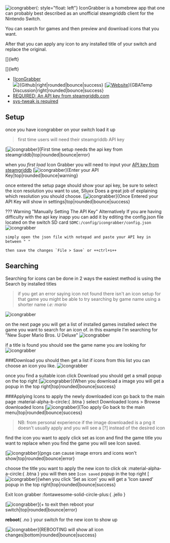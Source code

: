  ![icongrabber](<img/icongrabber/ig.png>){: style="float: left"}
IconGrabber is a homebrew app that one can probably best described as an 
unofficial steamgriddb client for the Nintendo Switch.

You can search for games and then preview and download icons that you want.  

After that you can apply any icon to any installed title of your switch and replace the original. 

[]{left}

[]{left}

* [[IconGrabber<br>![](https://img.shields.io/github/downloads/Slluxx/IconGrabber/total?color=red&style=flat-square)](https://github.com/Slluxx/IconGrabber)]{Github|right|rounded|bounce|success} [[![Website](https://img.shields.io/website?label=%20&logo=nintendoswitch&logoColor=red&style=flat-square&up_color=grey&up_message=GBAtemp%20Thread&url=https%3A%2F%2Fgbatemp.net%2Fthreads%2Ficongrabber-custom-game-icons-theme-teaser.592902%2F)](https://gbatemp.net/threads/icongrabber-custom-game-icons-theme-teaser.592902/)]{GBATemp Discussion|right|rounded|bounce|success}	
* [REQUIRED: An API key from steamgriddb.com](sg-api.md)
* [sys-tweak is required](sys-tweak.md)

Setup
---
once you have icongrabber on your switch load it up
> first time users will need their steamgriddb API key
 
[![icongrabber](<img/icongrabber/1.jpg>)]{First time setup needs the api key from steamgriddb|top|rounded|bounce|error}

when you *first load* Icon Grabber you will need to input your [API key from steamgriddb](sg-api.md)
[![icongrabber](<img/icongrabber/2.jpg>)]{Enter your API Key|top|rounded|bounce|warning}

once entered the setup page should show your api key,
be sure to select the icon resolution you want to use, Slluxx Does a great job of explaining which resolution you should choose.
[![icongrabber](<img/icongrabber/2.5.jpg>)]{Once Entered your API Key will show in settings|top|rounded|bounce|success}

??? Warning "Manually Setting The API Key"
	Alternatively If you are having difficulty with the api key inapp you can add it by editing the config.json file located
	on the switch SD card `SDMC:/config/icongrabber/config.json`
	![icongrabber](<img/icongrabber/switch-config.png>)
	
	simply open the json file with notepad and paste your API key in between " "
	
	then save the changes `File > Save` or ++ctrl+s++

Searching
---

Searching for icons can be done in 2 ways the easiest method is using the Search by installed titles
> if you get an error saying icon not found there isn't an icon setup for that game
> you might be able to try searching by game name using a shorter name
> *i.e: mario*

![icongrabber](<img/icongrabber/3.jpg>)

on the next page you will get a list of installed games installed
select the game you want to search for an icon of. in this example I'm searching for "New Super Mario Bros. U Deluxe"
![icongrabber](<img/icongrabber/4.jpg>)

if a title is found you should see the game name you are looking for
![icongrabber](<img/icongrabber/5.png>)

###Download
you should then get a list if icons from this list you can choose an icon you like.
![icongrabber](<img/icongrabber/6.jpg>)

once you find a suitable icon click Download you should get a small popup on the top right
[![icongrabber](<img/icongrabber/7.jpg>)]{When you download a image you will get a popup in the top right|top|rounded|bounce|success}

###Applying Icons
to apply the newly downloaded icon go back to the main page :material-alpha-b-circle:{ .btna } select Downloaded Icons > Browse downloaded Icons
[![icongrabber](<img/icongrabber/8.jpg>)]{Too apply Go back to the main menu|top|rounded|bounce|success}

> NB: from personal experience if the image downloaded is a png it doesn't usually apply and you will see a [?] instead of the desired icon

find the icon you want to apply click set as icon and find the game title you want to replace when you find the game you will see Icon saved.

[![icongrabber](<img/icongrabber/9.jpg>)]{pngs can cause image errors and icons won't show|top|rounded|bounce|error}

choose the title you want to apply the new icon to click ok :material-alpha-a-circle:{ .btna }
you will then see `Icon saved` popup in the top right
[![icongrabber](<img/icongrabber/13.jpg>)]{when you click 'Set as icon' you will get a 'Icon saved' popup in the top right|top|rounded|bounce|success}

Exit Icon grabber :fontawesome-solid-circle-plus:{ .jello }

[![icongrabber](<img/icongrabber/11.jpg>)]{+ to exit then reboot your switch|top|rounded|bounce|error}

**reboot**{ .no } your switch for the new icon to show up

[![icongrabber](<img/icongrabber/14.jpg>)]{REBOOTING will show all icon changes|bottom|rounded|bounce|success}